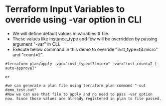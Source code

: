 # Terraform Input Variables to override using -var option in CLI
- We will define default values in variables.tf file.
- These values like instance_type and few will be overridden by passing argument "-var" in CLI.
- Execute below command in this demo to override "inst_type=t3.micro" and "count=2".
```
#terraform plan/apply -var="inst_type=t3.micro" -var="inst_count=2 [-auto-approve]"

or

#we can generate a plan file using terraform plan command "-out demo_test.out"
#Now we can use that file to apply and no need to pass -var option now. Since those values are already registered in plan to file passed.
```